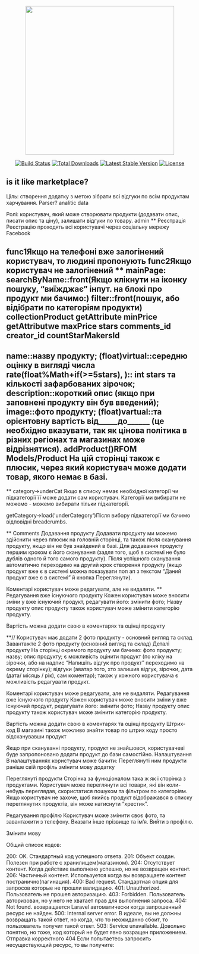 <p align="center"><img src="https://res.cloudinary.com/dtfbvvkyp/image/upload/v1566331377/laravel-logolockup-cmyk-red.svg" width="400"></p>

<p align="center">
<a href="https://travis-ci.org/laravel/framework"><img src="https://travis-ci.org/laravel/framework.svg" alt="Build Status"></a>
<a href="https://packagist.org/packages/laravel/framework"><img src="https://poser.pugx.org/laravel/framework/d/total.svg" alt="Total Downloads"></a>
<a href="https://packagist.org/packages/laravel/framework"><img src="https://poser.pugx.org/laravel/framework/v/stable.svg" alt="Latest Stable Version"></a>
<a href="https://packagist.org/packages/laravel/framework"><img src="https://poser.pugx.org/laravel/framework/license.svg" alt="License"></a>
</p>

## is it like marketplace?

Ціль: створення додатку з метою зібрати всі відгуки по всім продуктам харчування. 
Parser? analitic data


Ролі: користувач, який може створювати продукти (додавати опис, писати опис та ціну), залишати відгуки по товару. 
admin
**
Реєстрація 
Реєстрацію проходять всі користувачі через соціальну мережу Facebook

func1Якщо на телефоні вже залогінений користувач, то людині пропонують
func2Якщо користувач не залогінений
**
mainPage: 
searchByName::front(Якщо клікнути на іконку пошуку, “виїжджає” інпут.
на блокі про продукт ми бачимо:)
filter::front(пошук, або відібрати по категоріям продукти)
collectionProduct
getAttribute minPrice
getAttributwe maxPrice
stars
comments_id
creator_id
countStarMakersId
------

name::назву продукту;
(float)virtual::середню оцінку в вигляді числа 
rate(float%Math+if(>=5stars), )::
int stars та кількості зафарбованих зірочок;
description::короткий опис (якщо при заповнені продукту він був введений);
image::фото продукту;
(float)vartual::та орієнтовну вартість від_____до______ (це необхідно вказувати, так як цінова політика в різних регіонах та магазинах може відрізнятися).
addProduct()RFOM Models/Product На цій сторінці також є плюсик, через який користувач може додати товар, якого немає в базі. 
-------
**
category->underCat
 Якщо в списку немає необхідної категорії чи підкатегорії її може додати сам користувач.
Категорії ми вибирати не можемо - можемо вибирати тільки підкатегорії. 

getCategory->load('underCategory')Після вибору підкатегорії  ми бачимо відповідні breadcrumbs.

**
Comments
Додавання продукту
Додавати продукту ми можемо здійснити через плюсик на головній сторінці, та також після сканування продукту, якщо він не був знайдений в базі. 
Для додавання продукту першим кроком є його сканування (задля того, щоб в системі не було дублів одного й того самого продукту).
Після успішного сканування автоматично переходимо на другий крок створення продукту (якщо продукт вже є в системі можна показувати поп ап з текстом “Даний продукт вже є в системі” й кнопка Переглянути).





Коментарі користувач може редагувати, але не видаляти.
**
Редагування вже існуючого продукту
Кожен користувач може вносити зміни у вже існуючий продукт, редагувати його:
змінити фото;
Назву продукту 
опис продукту
також користувач може змінити категорію продукту.


Вартість можна додати свою в коментарях та оцінці продукту 

**//
Користувач має додати 2 фото продукту - основний вигляд та склад 
Завантажте 2 фото продукту (основний вигляд та склад)
Деталі продукту 
На сторінці окремого продукту ми бачимо:
фото продукту;
назву;
опис продукту;
є можливість оцінити продукт (по кліку на зірочки, або на надпис “Напишіть відгук про продукт” переходимо на окрему сторінку);
відгуки (аватар того, хто залишив відгук, зірочки, дата (дата/ місяць / рік), сам коментар);
також у кожного користувача є можливість редагувати продукт.



Коментарі користувач може редагувати, але не видаляти.
Редагування вже існуючого продукту
Кожен користувач може вносити зміни у вже існуючий продукт, редагувати його:
змінити фото;
Назву продукту 
опис продукту
також користувач може змінити категорію продукту.

Вартість можна додати свою в коментарях та оцінці продукту 
Штрих-код
В магазині також можливо знайти товар по штрих коду просто відсканувавши продукт

Якщо при скануванні продукту, продукт не знайшовся, користувачеві буде запропоновано додати продукт до бази самостійно.
Налаштування
В налаштуваннях користувач може бачити:
Переглянуті ним продукти раніше
свій профіль
змінити мову додатку

Переглянуті продукти
Сторінка за функціоналом така ж як і сторінка з продуктами. Користувач може переглянути всі товари, які він коли- небудь переглядав, скористатися пошуком та фільтром по категоріям. Якщо користувач не захоче, щоб якийсь продукт відображався в списку переглянутих продуктів, він може натиснути “хрестик”.


Редагування профілю
Користувач може змінити своє фото, та завантажити з телефону. Вказати інше прізвище та ім’я. Вийти з профілю.



Змінити мову

Общий список кодов:

200: OK. Стандартный код успешного ответа.
201: Объект создан. Полезен при работе с хранилищем(магазином).
204: Отсутствует контент. Когда действие выполнено успешно, но не возвращен контент.
206: Частичный контент. Используется когда вы  возвращаете контент постранично(пагинация).
400: Bad request. Стандартная опция для запросов которые не прошли валидацию.
401: Unauthorized. Пользователь не прошел авторизацию.
403: Forbidden. Пользователь авторизован, но у него не хватает прав для выполнения запроса.
404: Not found. возвращается Laravel автоматически когда запрошенный ресурс не найден.
500: Internal server error. В идеале, вы не должны возвращать такой ответ, но когда, что то неожиданно сбоит, то пользователь получит такой ответ.
503: Service unavailable. Довольно понятно, но тоже, код который не будет явно возращен приложением.
Отправка корректного 404
Если попытаетесь запросить несуществующий ресурс, то вы получите:
